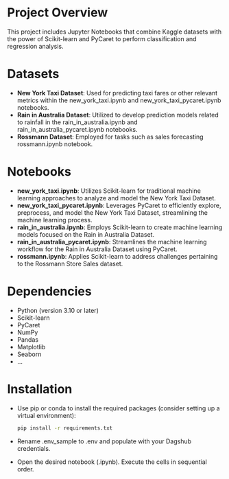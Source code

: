 # Project Overview

This project includes Jupyter Notebooks that combine Kaggle datasets with the power of Scikit-learn and PyCaret to perform classification and regression analysis.

# Datasets

* <b>New York Taxi Dataset</b>: Used for predicting taxi fares or other relevant metrics within the new_york_taxi.ipynb and new_york_taxi_pycaret.ipynb notebooks.
* <b>Rain in Australia Dataset</b>: Utilized to develop prediction models related to rainfall in the rain_in_australia.ipynb and rain_in_australia_pycaret.ipynb notebooks.
* <b>Rossmann Dataset</b>: Employed for tasks such as sales forecasting rossmann.ipynb notebook.

# Notebooks

* <b>new_york_taxi.ipynb</b>:
Utilizes Scikit-learn for traditional machine learning approaches to analyze and model the New York Taxi Dataset.
* <b>new_york_taxi_pycaret.ipynb</b>:
Leverages PyCaret to efficiently explore, preprocess, and model the New York Taxi Dataset, streamlining the machine learning process.
* <b>rain_in_australia.ipynb</b>:
Employs Scikit-learn to create machine learning models focused on the Rain in Australia Dataset.
* <b>rain_in_australia_pycaret.ipynb</b>:
Streamlines the machine learning workflow for the Rain in Australia Dataset using PyCaret.
* <b>rossmann.ipynb</b>:
Applies Scikit-learn to address challenges pertaining to the Rossmann Store Sales dataset.

# Dependencies

* Python (version 3.10 or later)
* Scikit-learn
* PyCaret
* NumPy
* Pandas
* Matplotlib
* Seaborn
* ...

# Installation

* Use pip or conda to install the required packages (consider setting up a virtual environment):

    ```Bash
    pip install -r requirements.txt
    ```

* Rename .env_sample to .env and populate with your Dagshub credentials.

* Open the desired notebook (.ipynb).
Execute the cells in sequential order.
